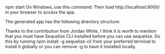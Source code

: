  npm start
On Windows, use this command:
Then load http://localhost:9000/ in your browser to access the app.

The generated app has the following directory structure:



Thanks to the contribution from Jordan White, I think it is worth to mention that you must have Sequelize CLI installed before you can use sequelize. Do this by running npm install -g sequelize-cli from your preferred terminal to install it globally or you can remove -g to have it installed locally.
